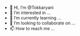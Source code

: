- 👋 Hi, I’m @Tokkaryani
- 👀 I’m interested in ...
- 🌱 I’m currently learning ...
- 💞️ I’m looking to collaborate on ...
- 📫 How to reach me ...

<!---
Tokkaryani/Tokkaryani is a ✨ special ✨ repository because its `README.md` (this file) appears on your GitHub profile.
You can click the Preview link to take a look at your changes.
--->
